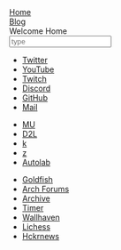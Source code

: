 <head>
  <meta charset="UTF-8">
  <link rel="stylesheet" type="text/css" href="style.css">
  <title>time to open twitter...</title>
  <link rel="shortcut icon" href="favicon.ico">
</head>
<body>
  <div id="sitelinks">
    <a href="index.md">Home</a><br>
	<a href="blog/05192020.md">Blog</a>
  </div>
  <div id=stripe>
    <div id="Title">Welcome Home</div>
    <input id="searchbox" placeholder="type" type="text">
    <ul>
      <li><a href="https://twitter.com/">Twitter</a></li>
      <li><a href="https://www.youtube.com/">YouTube</a></li>
      <li><a href="https://www.twitch.tv/colew_picaro">Twitch</a></li>
      <li><a href="https://discordapp.com/channels/@me">Discord</a></li>
      <li><a href="https://www.github.com">GitHub</a></li>
      <li><a href="https://www.gmail.com">Mail</a></li>
    </ul>
    <ul>
      <li><a href="https://my5.millersville.edu">MU</a></li>
      <li><a href="https://millersville.desire2learn.com/d2l/home">D2L</a></li>
      <li><a href="https://cs.millersville.edu/~wkillian">k</a></li>
      <li><a href="https://cs.millersville.edu/~gzoppetti">z</a></li>
      <li><a href="https://autolab.millersville.edu">Autolab</a></li>
    </ul>
    <ul>
      <li><a href="https://www.mtggoldfish.com/">Goldfish</a></li>
      <li><a href="https://bbs.archlinux.org/">Arch Forums</a></li>
      <li><a href="https://www.archive.org/">Archive</a></li>
      <li><a href="https://www.cstimer.net/">Timer</a></li>
      <li><a href="https://alpha.wallhaven.cc">Wallhaven</a></li>
      <li><a href="https://lichess.org">Lichess</a></li>
      <li><a href="https://hckrnews.com/">Hckrnews</a></li>
    </ul>
</body>
<script src="search.js" type="text/javascript"></script>

